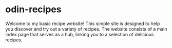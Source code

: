 # odin-recipes
Welcome to my basic recipe website! This simple site is designed to help you discover and try out a variety of recipes. The website consists of a main index page that serves as a hub, linking you to a selection of delicious recipes.